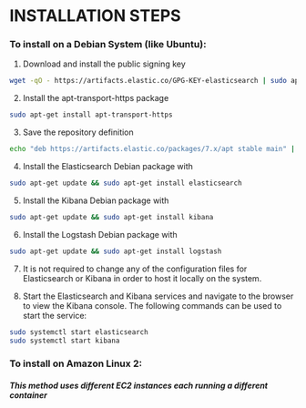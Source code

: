 # INSTALLATION STEPS

### To install on a Debian System (like Ubuntu):
1. Download and install the public signing key
```bash
wget -qO - https://artifacts.elastic.co/GPG-KEY-elasticsearch | sudo apt-key add -
```
2. Install the apt-transport-https package 
```bash
sudo apt-get install apt-transport-https
```
3. Save the repository definition
```bash
echo "deb https://artifacts.elastic.co/packages/7.x/apt stable main" | sudo tee /etc/apt/sources.list.d/elastic-7.x.list
```
4. Install the Elasticsearch Debian package with 
```bash
sudo apt-get update && sudo apt-get install elasticsearch
```
5. Install the Kibana Debian package with
```bash
sudo apt-get update && sudo apt-get install kibana
```
6. Install the Logstash Debian package with
```bash
sudo apt-get update && sudo apt-get install logstash
```
7. It is not required to change any of the configuration files for Elasticsearch or Kibana in order to host it locally on the system.

8. Start the Elasticsearch and Kibana services and navigate to the browser to view the Kibana console. The following commands can be used to start the service:
```bash
sudo systemctl start elasticsearch
sudo systemctl start kibana
```


### To install on Amazon Linux 2:
##### This method uses different EC2 instances each running a different container
